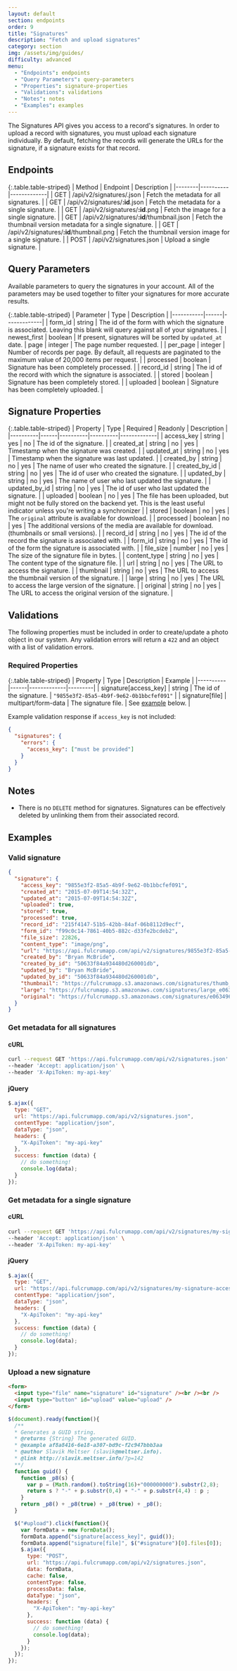 ```yaml
---
layout: default
section: endpoints
order: 9
title: "Signatures"
description: "Fetch and upload signatures"
category: section
img: /assets/img/guides/
difficulty: advanced
menu:
  - "Endpoints": endpoints
  - "Query Parameters": query-parameters
  - "Properties": signature-properties
  - "Validations": validations
  - "Notes": notes
  - "Examples": examples
---
```


The Signatures API gives you access to a record's signatures. In order to upload a record with signatures, you must upload each signature individually. By default, fetching the records will generate the URLs for the signature, if a signature exists for that record.

## Endpoints

{:.table.table-striped}
| Method | Endpoint | Description |
|--------|----------|-------------|
| GET | /api/v2/signatures/.json | Fetch the metadata for all signatures. |
| GET | /api/v2/signatures/**:id**.json | Fetch the metadata for a single signature. |
| GET | /api/v2/signatures/**:id**.png | Fetch the image for a single signature. |
| GET | /api/v2/signatures/**:id**/thumbnail.json | Fetch the thumbnail version metadata for a single signature. |
| GET | /api/v2/signatures/**:id**/thumbnail.png | Fetch the thumbnail version image for a single signature. |
| POST | /api/v2/signatures.json | Upload a single signature. |

## Query Parameters

Available parameters to query the signatures in your account. All of the parameters may be used together to filter your signatures for more accurate results.

{:.table.table-striped}
| Parameter | Type | Description |
|-----------|------|-------------|
| form_id | string | The id of the form with which the signature is associated. Leaving this blank will query against all of your signatures. |
| newest_first | boolean | If present, signatures will be sorted by `updated_at` date.
| page | integer | The page number requested. |
| per_page | integer | Number of records per page. By default, all requests are paginated to the maximum value of 20,000 items per request. |
| processed | boolean | Signature has been completely processed. |
| record_id | string | The id of the record with which the signature is associated. |
| stored | boolean | Signature has been completely stored. |
| uploaded | boolean | Signature has been completely uploaded. |

## Signature Properties

{:.table.table-striped}
| Property | Type | Required | Readonly | Description |
|----------|------|----------|----------|-------------|
| access_key | string | yes | no | The id of the signature. |
| created_at | string | no | yes | Timestamp when the signature was created. |
| updated_at | string | no | yes | Timestamp when the signature was last updated. |
| created_by | string | no | yes | The name of user who created the signature. |
| created_by_id | string | no | yes | The id of user who created the signature. |
| updated_by | string | no | yes | The name of user who last updated the signature. |
| updated_by_id | string | no | yes | The id of user who last updated the signature. |
| uploaded | boolean | no | yes | The file has been uploaded, but might not be fully stored on the backend yet. This is the least useful indicator unless you're writing a synchronizer |
| stored | boolean | no | yes | The `original` attribute is available for download. |
| processed | boolean | no | yes | The additional versions of the media are available for download. (thumbnails or small versions). |
| record_id | string | no | yes | The id of the record the signature is associated with. |
| form_id | string | no | yes | The id of the form the signature is associated with. |
| file_size | number | no | yes | The size of the signature file in bytes. |
| content_type | string | no | yes | The content type of the signature file. |
| url | string | no | yes | The URL to access the signature. |
| thumbnail | string | no | yes | The URL to access the thumbnail version of the signature. |
| large | string | no | yes | The URL to access the large version of the signature. |
| original | string | no | yes | The URL to access the original version of the signature. |

## Validations

The following properties must be included in order to create/update a photo object in our system. Any validation errors will return a `422` and an object with a list of validation errors.

### Required Properties

{:.table.table-striped}
| Property | Type | Description | Example |
|----------|------|-------------|---------|
| signature[access_key] | string | The id of the signature. | `"9855e3f2-85a5-4b9f-9e62-0b1bbcfef091"` |
| signature[file] | multipart/form-data | The signature file. | See [example](#upload-a-new-signature) below. |

Example validation response if `access_key` is not included:

```json
{
  "signatures": {
    "errors": {
      "access_key": ["must be provided"]
    }
  }
}
```

## Notes

* There is no `DELETE` method for signatures. Signatures can be effectively deleted by unlinking them from their associated record.

## Examples

### Valid signature

```json
{
  "signature": {
    "access_key": "9855e3f2-85a5-4b9f-9e62-0b1bbcfef091",
    "created_at": "2015-07-09T14:54:32Z",
    "updated_at": "2015-07-09T14:54:32Z",
    "uploaded": true,
    "stored": true,
    "processed": true,
    "record_id": "215f4147-51b5-42bb-84af-06b8112d9ecf",
    "form_id": "f99c0c14-7861-40b5-882c-d33fe2bcdeb2",
    "file_size": 22826,
    "content_type": "image/png",
    "url": "https://api.fulcrumapp.com/api/v2/signatures/9855e3f2-85a5-4b9f-9e62-0b1bbcfef091",
    "created_by": "Bryan McBride",
    "created_by_id": "50633f84a934480d260001db",
    "updated_by": "Bryan McBride",
    "updated_by_id": "50633f84a934480d260001db",
    "thumbnail": "https://fulcrumapp.s3.amazonaws.com/signatures/thumb_e063496f-3288-4d2b-ab54-2121e23de722-9855e3f2-85a5-4b9f-9e62-0b1bbcfef091.png",
    "large": "https://fulcrumapp.s3.amazonaws.com/signatures/large_e063496f-3288-4d2b-ab54-2121e23de722-9855e3f2-85a5-4b9f-9e62-0b1bbcfef091.png",
    "original": "https://fulcrumapp.s3.amazonaws.com/signatures/e063496f-3288-4d2b-ab54-2121e23de722-9855e3f2-85a5-4b9f-9e62-0b1bbcfef091.png"
  }
}
```

### Get metadata for all signatures

#### cURL
```sh
curl --request GET 'https://api.fulcrumapp.com/api/v2/signatures.json' \
--header 'Accept: application/json' \
--header 'X-ApiToken: my-api-key'
```

#### jQuery
```js
$.ajax({
  type: "GET",
  url: "https://api.fulcrumapp.com/api/v2/signatures.json",
  contentType: "application/json",
  dataType: "json",
  headers: {
    "X-ApiToken": "my-api-key"
  },
  success: function (data) {
    // do something!
    console.log(data);
  }
});
```

### Get metadata for a single signature

#### cURL
```sh
curl --request GET 'https://api.fulcrumapp.com/api/v2/signatures/my-signature-access-key.json' \
--header 'Accept: application/json' \
--header 'X-ApiToken: my-api-key'
```

#### jQuery
```js
$.ajax({
  type: "GET",
  url: "https://api.fulcrumapp.com/api/v2/signatures/my-signature-access-key.json",
  contentType: "application/json",
  dataType: "json",
  headers: {
    "X-ApiToken": "my-api-key"
  },
  success: function (data) {
    // do something!
    console.log(data);
  }
});
```


### Upload a new signature

```html
<form>
  <input type="file" name="signature" id="signature" /><br /><br />
  <input type="button" id="upload" value="upload" />
</form>
```

```js
$(document).ready(function(){
  /**
  * Generates a GUID string.
  * @returns {String} The generated GUID.
  * @example af8a8416-6e18-a307-bd9c-f2c947bbb3aa
  * @author Slavik Meltser (slavik@meltser.info).
  * @link http://slavik.meltser.info/?p=142
  **/
  function guid() {
    function _p8(s) {
      var p = (Math.random().toString(16)+"000000000").substr(2,8);
      return s ? "-" + p.substr(0,4) + "-" + p.substr(4,4) : p ;
    }
    return _p8() + _p8(true) + _p8(true) + _p8();
  }

  $("#upload").click(function(){
    var formData = new FormData();
    formData.append("signature[access_key]", guid());
    formData.append("signature[file]", $("#signature")[0].files[0]);
    $.ajax({
      type: "POST",
      url: "https://api.fulcrumapp.com/api/v2/signatures.json",
      data: formData,
      cache: false,
      contentType: false,
      processData: false,
      dataType: "json",
      headers: {
        "X-ApiToken": "my-api-key"
      },
      success: function (data) {
        // do something!
        console.log(data);
      }
    });
  });
});
```
